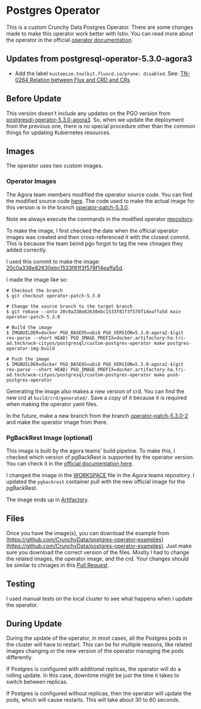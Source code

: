 # Postgres Operator

This is a custom Crunchy Data Postgres Operator. There are some changes made to make this operator work better with Istio. You can read more about the operator in the official [operator documentation](https://access.crunchydata.com/documentation/postgres-operator/latest/quickstart/).

## Updates from postgresql-operator-5.3.0-agora3

- Add the label `kustomize.toolkit.fluxcd.io/prune: disabled`. See: [TN-0264 Relation between Flux and CRD and CRs](https://docs.google.com/document/d/1Ji7UQ0-lM3yz6I4dj93FEWWVSLQQeuj6KhaaUW_F8F4/edit#heading=h.fzgkw5bzlbr1)

## Before Update

This version doesn't include any updates on the PGO version from [postgresql-operator-5.3.0-agora3](/infrastructure/k8s/common/cityos-system/postgresql-operator-5.3.0-agora3).
So, when we update the deployment from the previous one, there is no special procedure other than the common things for updating Kubernetes resources.

## Images

The operator uses two custom images.

### Operator Images

The Agora team members modified the operator source code. You can find the modified source code [here](https://github.tri-ad.tech/cityos-platform/postgres-operator). The code used to make the actual image for this version is in the branch [operator-patch-5.3.0](https://github.tri-ad.tech/cityos-platform/postgres-operator/tree/operator-patch-5.3.0).

Note we always execute the commands in the modified operator [repository](https://github.tri-ad.tech/cityos-platform/postgres-operator).

To make the image,  I first checked the date when the official operator images was created and then cross-referenced it with the closest commit. This is because the team beind pgo forgot to tag the new chnages they added correctly.

I used this commit to make the image: [20c0a338e82630ebc1533f81f3f578f14eaffa5d](https://github.com/CrunchyData/postgres-operator/commit/20c0a338e82630ebc1533f81f3f578f14eaffa5d).

I made the image like so:

```shell
# Checkout the branch
$ git checkout operator-patch-5.3.0

# Change the source branch to the target branch
$ git rebase --onto 20c0a338e82630ebc1533f81f3f578f14eaffa5d main operator-patch-5.3.0

# Build the image
$ IMGBUILDER=docker PGO_BASEOS=ubi8 PGO_VERSION=5.3.0-agora2-$(git rev-parse --short HEAD) PGO_IMAGE_PREFIX=docker.artifactory-ha.tri-ad.tech/wcm-cityos/postgresql/custom-postgres-operator make postgres-operator-img-build

# Push the image
$ IMGBUILDER=docker PGO_BASEOS=ubi8 PGO_VERSION=5.3.0-agora2-$(git rev-parse --short HEAD) PGO_IMAGE_PREFIX=docker.artifactory-ha.tri-ad.tech/wcm-cityos/postgresql/custom-postgres-operator make push-postgres-operator
```

Generating the image also makes a new version of crd. You can find the new crd at `build/crd/generated/`. Save a copy of it because it is required when making the operator yaml files.

In the future, make a new branch from the branch [operator-patch-5.3.0-2](https://github.tri-ad.tech/cityos-platform/postgres-operator/tree/operator-patch-5.3.0-2) and make the operator image from there.

### PgBackRest Image (optional)

This image is built by the agora teams' build pipeline. To make this, I checked which version of pgBackRest is supported by the operator version. You can check it in the [official documentation here](https://access.crunchydata.com/documentation/postgres-operator/latest/references/components/).

I changed the image in the [WORKSPACE](../../../../../WORKSPACE) file in the Agora teams repository. I updated the `pgbackrest` container pull with the new official image for the pgBackRest.

The image ends up in [Artifactory](https://artifactory-ha.tri-ad.tech/ui/repos/tree/General/docker/wcm-cityos/postgresql/custom-pgbackrest).

## Files

Once you have the image(s), you can download the example from [https://github.com/CrunchyData/postgres-operator-examples](https://github.com/CrunchyData/postgres-operator-examples). Just make sure you download the correct version of the files. Mostly I had to change the related images, the operator image, and the crd. Your changes should be similar to chnages in this [Pull Request](https://github.tri-ad.tech/cityos-platform/cityos/pull/4306).

## Testing

I used manual tests on the local cluster to see what happens when I update the operator.

## During Update

During the update of the operator, in most cases, all the Postgres pods in the cluster will have to restart. This can be for multiple reasons, like related images changing or the new version of the operator managing the pods differently.

If Postgres is configured with additional replicas, the operator will do a rolling update. In this case, downtime might be just the time it takes to switch between replicas.

If Postgres is configured without replicas, then the operator will update the pods, which will cause restarts. This will take about 30 to 60 seconds.
